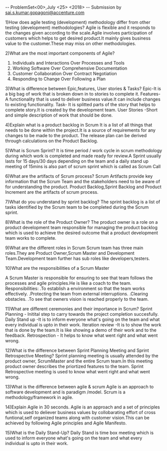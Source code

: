 -- ProblemSet<00>,July <25> <2018>
-- Submission by <sai.s.kumar.gopagoni@accenture.com> 

1)How does agile testing (development) methodology differ from other testing (development) methodologies?
Agile is flexible and it responds to the changes given according to the scale.Agile involves participation of customers which helps to
get desired product.It mainly gives business value to the customer.These may miss on other methodologies.

2)What are the most important components of Agile?
1. Individuals and Interactions Over Processes and Tools
2. Working Software Over Comprehensive Documentation
3. Customer Collaboration Over Contract Negotiation
4. Responding to Change Over Following a Plan

3)What is difference between Epic,features, User stories & Tasks?
Epic-It is a big bag of work that is broken down in to stories to complete it.
Features- A functionality that is used to deliver business value.It can include changes to existing functionality.
Task- It is splitted parts of the story that helps to complete story.It is created by the development team.
User Stories -Short and simple description of work that should be done.


4)Explain what is a product backlog in Scrum
It is a list of all things that needs to be done within the project.It is a source of requirements for any changes to be made to the product.
The release plan can be derived through calculations on the Product Backlog.

5)What is Scrum Sprint?
It is time period / work cycle in scrum methodology during which work is completed and made ready for review.A Sprint usually lasts for 15 days/30 days depending
on the team and a daily stand up meeting of 15mins is also part of scrum sprint which is called as Scrum Call

6)What are the artifacts of Scrum process?
Scrum Artifacts provide key information that the Scrum Team and the stakeholders need to be aware of for understanding the product.
Product Backlog,Sprint Backlog and Product Increment are the artifacts of scrum process.

7)What do you understand by sprint backlog?
The sprint backlog is a list of tasks identified by the Scrum team to be completed during the Scrum sprint.

8)What is the role of the Product Owner?
The product owner is a role on a product development team responsible for managing the product backlog which is used to achieve
the desired outcome that a product development team works to complete. 

9)What are the different roles in Scrum
Scrum team has three main roles.They are Product Owner,Scrum Master and Development Team.Development team further has sub roles like developers,testers.

10)What are the responsibilities of a Scrum Master

A Scrum Master is responsible for ensuring to see that team follows the processes and agile principles.He is like a coach to the team.
Responsibilities:
.To establish a environment so that the team works effectively.
.Protecting the team from external interruptions.
.Clearing obstacles.
.To see that owners vision is reached properly to the team.

11)What are different ceremonies and their importance in Scrum?
Sprint Planning - Initital step to carry towards the project completion succesfully.
Daily Stand up -It is to inform everyone what's going on the team and what every individual is upto in their work.
Iteration review -It is to show the work that is done by the team.It is like showing a demo of their work and to the feedback.
Retrospection - It helps to know what went right and what went wrong.

12)What is the difference between Sprint Planning Meeting and Sprint Retrospective Meeting?
Sprint planning meeting is usually attended by the product owner, ScrumMaster and the entire Scrum team.In this meeting product owner describes the priortized features
to the team.
Sprint Retrospective meeting is used to know what went right and what went wrong.

13)What is the difference between agile & scrum
Agile is an approach to software development and is paradigm /model.
Scrum is a methodology/framework in agile.

14)Explain Agile in 30 seconds.
Agile is an approach and a set of principles which is used to deliever business values by collobarating effort of cross funtional,self organized teams along with
customer vision.This can be achieved by following Agile principles and Agile Manifesto.

15)What is the Daily Stand-Up?
Daily Stand is time box meeting which is used to inform everyone what's going on the team and what every individual is upto in their work.
